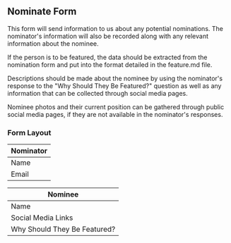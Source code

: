 ## Nominate Form
This form will send information to us about any potential nominations. The nominator's information will also be recorded along with any relevant information about the nominee.

If the person is to be featured, the data should be extracted from the nomination form and put into the format detailed in the feature.md file.

Descriptions should be made about the nominee by using the nominator's response to the "Why Should They Be Featured?" question as well as any information that can be collected through social media pages.

Nominee photos and their current position can be gathered through public social media pages, if they are not available in the nominator's responses.

### Form Layout

|Nominator|
| ------ |
|Name|
|Email|

|Nominee|
| ------ |
|Name|
|Social Media Links|
|Why Should They Be Featured?|